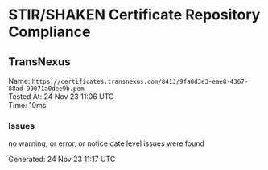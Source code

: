 # STIR/SHAKEN Certificate Repository Compliance

## TransNexus

Name: `https://certificates.transnexus.com/841J/9fa0d3e3-eae8-4367-88ad-99071a0dee9b.pem`\
Tested At: 24 Nov 23 11:06 UTC\
Time: 10ms

### Issues

no warning, or error, or notice date level issues were found

Generated: 24 Nov 23 11:17 UTC